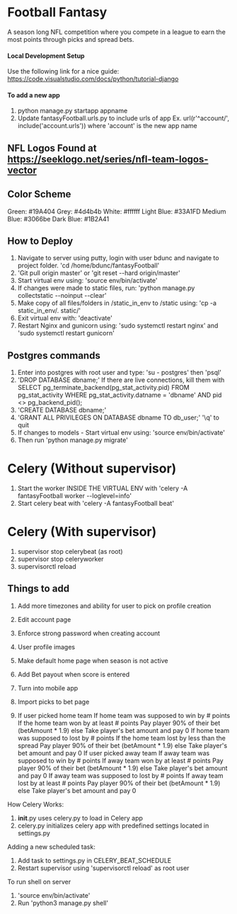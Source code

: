 # Football Fantasy
A season long NFL competition where you compete in a league to earn the most points through picks and spread bets.

#### Local Development Setup
  Use the following link for a nice guide: https://code.visualstudio.com/docs/python/tutorial-django

#### To add a new app
1. python manage.py startapp appname
2. Update fantasyFootball.urls.py to include urls of app
    Ex. url(r'^account/', include('account.urls')) where 'account' is the new app name

## NFL Logos Found at https://seeklogo.net/series/nfl-team-logos-vector

## Color Scheme
Green: #19A404
Grey: #4d4b4b
White: #ffffff
Light Blue: #33A1FD
Medium Blue: #3066be
Dark Blue: #1B2A41

## How to Deploy
1. Navigate to server using putty, login with user bdunc and navigate to project folder.
  'cd /home/bdunc/fantasyFootball'
2. 'Git pull origin master' or 'git reset --hard origin/master'
3. Start virtual env using: 'source env/bin/activate'
4. If changes were made to static files, run: 'python manage.py collectstatic --noinput --clear'
5. Make copy of all files/folders in /static_in_env to /static using: 'cp -a static_in_env/. static/'
6. Exit virtual env with: 'deactivate'
7. Restart Nginx and gunicorn using:  'sudo systemctl restart nginx' and 'sudo systemctl restart gunicorn'

## Postgres commands
1. Enter into postgres with root user and type: 'su - postgres' then 'psql'
2. 'DROP DATABASE dbname;' If there are live connections, kill them with
    SELECT pg_terminate_backend(pg_stat_activity.pid)
    FROM pg_stat_activity
    WHERE pg_stat_activity.datname = 'dbname'
    AND pid <> pg_backend_pid();
3. 'CREATE DATABASE dbname;'
4. 'GRANT ALL PRIVILEGES ON DATABASE dbname TO db_user;' '\q' to quit
5. If changes to models - Start virtual env using: 'source env/bin/activate'
6. Then run 'python manage.py migrate'

 # Celery (Without supervisor)
 1. Start the worker INSIDE THE VIRTUAL ENV with 'celery -A fantasyFootball worker --loglevel=info'
 2. Start celery beat with 'celery -A fantasyFootball beat'

 # Celery (With supervisor)
 1. supervisor stop celerybeat (as root)
 2. supervisor stop celeryworker
 3. supervisorctl reload

 ## Things to add
 1. Add more timezones and ability for user to pick on profile creation
 2. Edit account page
 3. Enforce strong password when creating account
 5. User profile images
 6. Make default home page when season is not active
 7. Add Bet payout when score is entered
 8. Turn into mobile app
 9. Import picks to bet page


1. If user picked home team
    If home team was supposed to win by # points
      If the home team won by at least # points
        Pay player 90% of their bet (betAmount * 1.9)
      else
        Take player's bet amount and pay 0
    If home team was supposed to lost by # points
      If the home team lost by less than the spread
        Pay player 90% of their bet (betAmount * 1.9)
      else
        Take player's bet amount and pay 0
  If user picked away team
    If away team was supposed to win by # points
      If away team won by at least # points
        Pay player 90% of their bet (betAmount * 1.9)
      else
        Take player's bet amount and pay 0
    If away team was supposed to lost by # points
      If away team lost by at least # points
        Pay player 90% of their bet (betAmount * 1.9)
      else
        Take player's bet amount and pay 0
      
How Celery Works:
1. __init__.py uses celery.py to load in Celery app
2. celery.py initializes celery app with predefined settings located in settings.py

Adding a new scheduled task:
1. Add task to settings.py in CELERY_BEAT_SCHEDULE
2. Restart supervisor using 'supervisorctl reload' as root user


To run shell on server
1. 'source env/bin/activate'
2. Run 'python3 manage.py shell'
